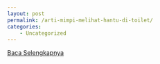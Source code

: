 ```yaml
---
layout: post
permalink: /arti-mimpi-melihat-hantu-di-toilet/
categories:
    - Uncategorized
---
```


[Baca Selengkapnya](/04)